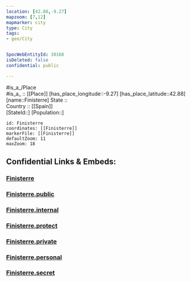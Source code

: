 ```yaml
---
location: [42.88,-9.27] 
mapzoom: [7,12] 
mapmarker: city 
type: City
tags:
- geo/City


SpocWebEntityId: 30168
isDeleted: false
confidential: public

---
```

#is_a_/Place  
#is_a_ :: [[Place]] 
[has_place_longitude::-9.27] 
[has_place_latitude::42.88] 
[name::Finisterre] 
State ::  
Country :: [[Spain]]  
[StateId::] 
[Population::] 



```leaflet
id: Finisterre
coordinates: [[Finisterre]] 
markerFile: [[Finisterre]] 
defaultZoom: 11 
maxZoom: 18
```


## Confidential Links & Embeds: 

### [Finisterre](/_Standards/Earth/Continent/Europe/Europe~South/Spain/City/Finisterre.md) 

### [Finisterre.public](/_public/Earth/Continent/Europe/Europe~South/Spain/City/Finisterre.public.md) 

### [Finisterre.internal](/_internal/Earth/Continent/Europe/Europe~South/Spain/City/Finisterre.internal.md) 

### [Finisterre.protect](/_protect/Earth/Continent/Europe/Europe~South/Spain/City/Finisterre.protect.md) 

### [Finisterre.private](/_private/Earth/Continent/Europe/Europe~South/Spain/City/Finisterre.private.md) 

### [Finisterre.personal](/_personal/Earth/Continent/Europe/Europe~South/Spain/City/Finisterre.personal.md) 

### [Finisterre.secret](/_secret/Earth/Continent/Europe/Europe~South/Spain/City/Finisterre.secret.md)

